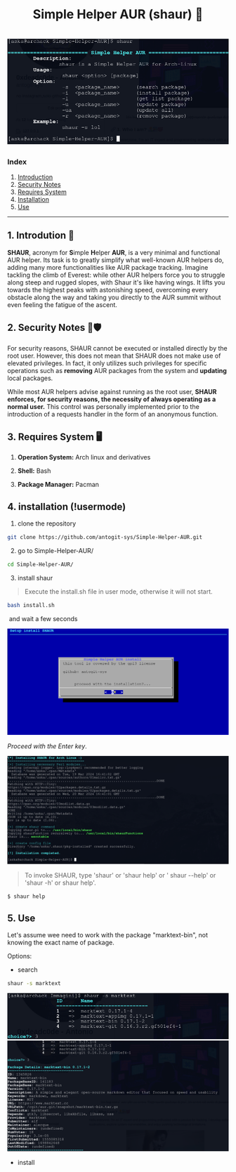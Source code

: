 <h1 align = "center"> Simple Helper AUR (shaur) 🦅 </h1>
<h1 align = "center">
    <img src='img/banner_shaur.png'/>
</h1>

<h3>Index </h3>
<ol>
    <li><a href='#t1'>Introduction</a></li>
    <li><a href='#t2'>Security Notes</a></li>
    <li><a href='#t3'>Requires System</a></li>
    <li><a href='#t4'>Installation</a></li>
    <li><a href='#t5'>Use</a></li>
</ol>

<hr>

<a name="t1"></a>

## 1. Introdution 🚀

**SHAUR**,  acronym for **S**imple **H**elper **AUR**, is a very minimal and functional AUR helper. Its task is to greatly simplify what well-known AUR helpers do, adding many more functionalities like AUR package tracking. Imagine tackling the climb of Everest: while other AUR helpers force you to struggle along steep and rugged slopes, with Shaur it's like having wings. It lifts you towards the highest peaks with astonishing speed, overcoming every obstacle along the way and taking you directly to the AUR summit without even feeling the fatigue of the ascent.

<a name="t2"></a>

## 2. Security Notes 📄🛡️

For security reasons, SHAUR cannot be executed or installed directly by the root user. However, this does not mean that SHAUR does not make use of elevated privileges. In fact, it only utilizes such privileges for specific operations such as **removing** AUR packages from the system and **updating** local packages. 

While most AUR helpers advise against running as the root user, **SHAUR enforces, for security reasons, the necessity of always operating as a normal user.** This control was personally implemented prior to the introduction of a requests handler in the form of an anonymous function.

<a name="t3"></a>

## 3. Requires System 🖥️

1) **Operation System:** Arch linux and derivatives

2) **Shell:** Bash

3) **Package Manager:** Pacman 

<a name="t4"></a>

## 4. installation (!usermode)

1) clone the repository

```bash
git clone https://github.com/antogit-sys/Simple-Helper-AUR.git
```

2. go to Simple-Helper-AUR/

```bash
cd Simple-Helper-AUR/
```

3. install shaur

> Execute the install.sh file in user mode, otherwise it will not start.

```bash
bash install.sh
```

 and wait a few seconds

<img src="img/dialog_shaur.png" />

*Proceed with the Enter key*.

<img src="img/install_shaur.png" />

> To invoke SHAUR, type 'shaur' 
> or 'shaur help' or ' shaur --help' or 'shaur -h' or shaur help'.

```bash
$ shaur help
```

<a name="t5"></a>

## 5. Use

Let's assume wee need to work with the package "marktext-bin", not knowing the exact name of package.

Options:

<ul><li>search</li></ul>

```bash
shaur -s marktext
```

<img src="img/search1_shaur.png"/>

<img src="img/search2_shaur.png"/>

<ul><li>install</li></ul>
